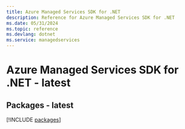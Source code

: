 ```yaml
---
title: Azure Managed Services SDK for .NET
description: Reference for Azure Managed Services SDK for .NET
ms.date: 05/31/2024
ms.topic: reference
ms.devlang: dotnet
ms.service: managedservices
---
```

# Azure Managed Services SDK for .NET - latest
## Packages - latest
[!INCLUDE [packages](managed-services-index.md)]